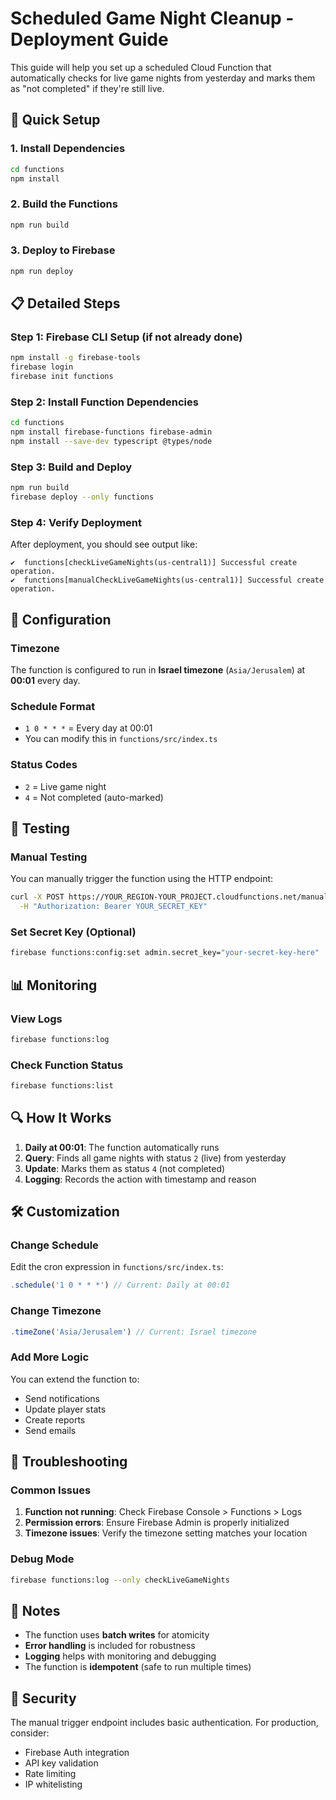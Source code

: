 # Scheduled Game Night Cleanup - Deployment Guide

This guide will help you set up a scheduled Cloud Function that automatically checks for live game nights from yesterday and marks them as "not completed" if they're still live.

## 🚀 Quick Setup

### 1. Install Dependencies
```bash
cd functions
npm install
```

### 2. Build the Functions
```bash
npm run build
```

### 3. Deploy to Firebase
```bash
npm run deploy
```

## 📋 Detailed Steps

### Step 1: Firebase CLI Setup (if not already done)
```bash
npm install -g firebase-tools
firebase login
firebase init functions
```

### Step 2: Install Function Dependencies
```bash
cd functions
npm install firebase-functions firebase-admin
npm install --save-dev typescript @types/node
```

### Step 3: Build and Deploy
```bash
npm run build
firebase deploy --only functions
```

### Step 4: Verify Deployment
After deployment, you should see output like:
```
✔  functions[checkLiveGameNights(us-central1)] Successful create operation.
✔  functions[manualCheckLiveGameNights(us-central1)] Successful create operation.
```

## 🔧 Configuration

### Timezone
The function is configured to run in **Israel timezone** (`Asia/Jerusalem`) at **00:01** every day.

### Schedule Format
- `1 0 * * *` = Every day at 00:01
- You can modify this in `functions/src/index.ts`

### Status Codes
- `2` = Live game night
- `4` = Not completed (auto-marked)

## 🧪 Testing

### Manual Testing
You can manually trigger the function using the HTTP endpoint:

```bash
curl -X POST https://YOUR_REGION-YOUR_PROJECT.cloudfunctions.net/manualCheckLiveGameNights \
  -H "Authorization: Bearer YOUR_SECRET_KEY"
```

### Set Secret Key (Optional)
```bash
firebase functions:config:set admin.secret_key="your-secret-key-here"
```

## 📊 Monitoring

### View Logs
```bash
firebase functions:log
```

### Check Function Status
```bash
firebase functions:list
```

## 🔍 How It Works

1. **Daily at 00:01**: The function automatically runs
2. **Query**: Finds all game nights with status `2` (live) from yesterday
3. **Update**: Marks them as status `4` (not completed)
4. **Logging**: Records the action with timestamp and reason

## 🛠️ Customization

### Change Schedule
Edit the cron expression in `functions/src/index.ts`:
```typescript
.schedule('1 0 * * *') // Current: Daily at 00:01
```

### Change Timezone
```typescript
.timeZone('Asia/Jerusalem') // Current: Israel timezone
```

### Add More Logic
You can extend the function to:
- Send notifications
- Update player stats
- Create reports
- Send emails

## 🚨 Troubleshooting

### Common Issues

1. **Function not running**: Check Firebase Console > Functions > Logs
2. **Permission errors**: Ensure Firebase Admin is properly initialized
3. **Timezone issues**: Verify the timezone setting matches your location

### Debug Mode
```bash
firebase functions:log --only checkLiveGameNights
```

## 📝 Notes

- The function uses **batch writes** for atomicity
- **Error handling** is included for robustness
- **Logging** helps with monitoring and debugging
- The function is **idempotent** (safe to run multiple times)

## 🔐 Security

The manual trigger endpoint includes basic authentication. For production, consider:
- Firebase Auth integration
- API key validation
- Rate limiting
- IP whitelisting 